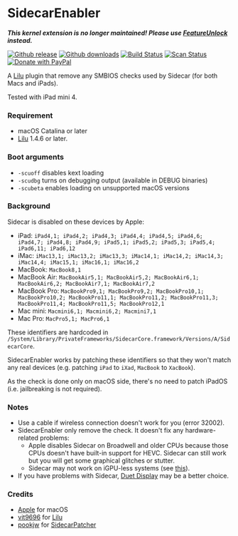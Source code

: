 # SidecarEnabler

***This kernel extension is no longer maintained! Please use [FeatureUnlock](https://github.com/acidanthera/FeatureUnlock) instead.***

[![Github release](https://img.shields.io/github/release/hieplpvip/SidecarEnabler.svg?color=blue)](https://github.com/hieplpvip/SidecarEnabler/releases/latest)
[![Github downloads](https://img.shields.io/github/downloads/hieplpvip/SidecarEnabler/total.svg?color=blue)](https://github.com/hieplpvip/SidecarEnabler/releases)
[![Build Status](https://travis-ci.com/hieplpvip/SidecarEnabler.svg?branch=master)](https://travis-ci.com/hieplpvip/SidecarEnabler)
[![Scan Status](https://scan.coverity.com/projects/21608/badge.svg)](https://scan.coverity.com/projects/21608)
[![Donate with PayPal](https://img.shields.io/badge/paypal-donate-red.svg)](https://paypal.me/lebhiep)

A [Lilu](https://github.com/acidanthera/Lilu) plugin that remove any SMBIOS checks used by Sidecar (for both Macs and iPads).

Tested with iPad mini 4.

### Requirement
- macOS Catalina or later
- [Lilu](https://github.com/vit9696/Lilu) 1.4.6 or later.

### Boot arguments
- `-scuoff` disables kext loading
- `-scudbg` turns on debugging output (available in DEBUG binaries)
- `-scubeta` enables loading on unsupported macOS versions

### Background

Sidecar is disabled on these devices by Apple:
- iPad: `iPad4,1; iPad4,2; iPad4,3; iPad4,4; iPad4,5; iPad4,6; iPad4,7; iPad4,8; iPad4,9; iPad5,1; iPad5,2; iPad5,3; iPad5,4; iPad6,11; iPad6,12`
- iMac: `iMac13,1; iMac13,2; iMac13,3; iMac14,1; iMac14,2; iMac14,3; iMac14,4; iMac15,1; iMac16,1; iMac16,2`
- MacBook: `MacBook8,1`
- MacBook Air: `MacBookAir5,1; MacBookAir5,2; MacBookAir6,1; MacBookAir6,2; MacBookAir7,1; MacBookAir7,2`
- MacBook Pro: `MacBookPro9,1; MacBookPro9,2; MacBookPro10,1; MacBookPro10,2; MacBookPro11,1; MacBookPro11,2; MacBookPro11,3; MacBookPro11,4; MacBookPro11,5; MacBookPro12,1`
- Mac mini: `Macmini6,1; Macmini6,2; Macmini7,1`
- Mac Pro: `MacPro5,1; MacPro6,1`

These identifiers are hardcoded in `/System/Library/PrivateFrameworks/SidecarCore.framework/Versions/A/SidecarCore`.

SidecarEnabler works by patching these identifiers so that they won't match any real devices (e.g. patching `iPad` to `iXad`, `MacBook` to `XacBook`).

As the check is done only on macOS side, there's no need to patch iPadOS (i.e. jailbreaking is not required).

### Notes

- Use a cable if wireless connection doesn't work for you (error 32002).
- SidecarEnabler only remove the check. It doesn't fix any hardware-related problems:
  + Apple disables Sidecar on Broadwell and older CPUs because those CPUs doesn't have built-in support for HEVC. Sidecar can still work but you will get some graphical glitches or stutter.
  + Sidecar may not work on iGPU-less systems (see [this](https://github.com/AMD-OSX/bugtracker/issues/1)).
- If you have problems with Sidecar, [Duet Display](https://www.duetdisplay.com/) may be a better choice.

### Credits
- [Apple](https://www.apple.com) for macOS
- [vit9696](https://github.com/vit9696) for [Lilu](https://github.com/acidanthera/Lilu)
- [pookjw](https://github.com/pookjw) for [SidecarPatcher](https://github.com/pookjw/SidecarPatcher)
